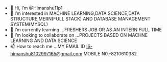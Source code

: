 - 👋 Hi, I’m @Himanshu11p1
- 👀 I’m interested in MACHINE LEARNING,DATA SCIENCE,DATA STRUCTURE,MERN(FULL STACK) AND DATABASE MANAGEMENT SYSTEM(MYSQL)
- 🌱 I’m currently learning ...FRESHERS JOB OR AS AN INTERN FULL TIME
- 💞️ I’m looking to collaborate on ...PROJECTS BASED ON MACHNE LEARNING AND DATA SCIENCE
- 📫 How to reach me ...MY EMAIL ID IS-himanshu8102997165@gmail.com MOBILE N0.-8210610382

<!---
Himanshu11p1/Himanshu11p1 is a ✨ special ✨ repository because its `README.md` (this file) appears on your GitHub profile.
You can click the Preview link to take a look at your changes.
--->
